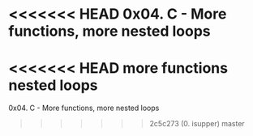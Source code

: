 <<<<<<< HEAD
0x04. C - More functions, more nested loops
=======
<<<<<<< HEAD
more functions nested loops
=======
0x04. C - More functions, more nested loops
>>>>>>> 2c5c273 (0. isupper)
>>>>>>> master

